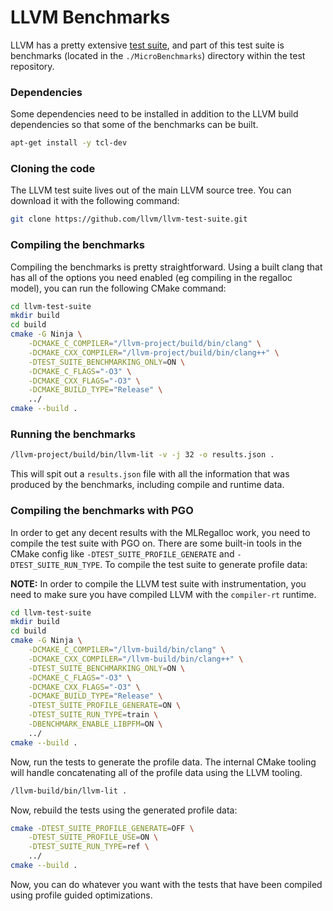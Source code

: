 # LLVM Benchmarks
LLVM has a pretty extensive [test suite](https://llvm.org/docs/TestSuiteGuide.html), 
and part of this test suite is benchmarks (located in
the `./MicroBenchmarks`) directory within the test
repository. 
### Dependencies
Some dependencies need to be installed in addition
to the LLVM build dependencies so that some of the
benchmarks can be built.
```bash
apt-get install -y tcl-dev
```
### Cloning the code
The LLVM test suite lives out of the main LLVM source
tree. You can download it with the following command:
```bash
git clone https://github.com/llvm/llvm-test-suite.git
```
### Compiling the benchmarks
Compiling the benchmarks is pretty straightforward.
Using a built clang that has all of the options you
need enabled (eg compiling in the regalloc model),
you can run the following CMake command:
```bash
cd llvm-test-suite
mkdir build
cd build
cmake -G Ninja \
    -DCMAKE_C_COMPILER="/llvm-project/build/bin/clang" \
    -DCMAKE_CXX_COMPILER="/llvm-project/build/bin/clang++" \
    -DTEST_SUITE_BENCHMARKING_ONLY=ON \
    -DCMAKE_C_FLAGS="-O3" \
    -DCMAKE_CXX_FLAGS="-O3" \
    -DCMAKE_BUILD_TYPE="Release" \
    ../
cmake --build .
```
### Running the benchmarks
```bash
/llvm-project/build/bin/llvm-lit -v -j 32 -o results.json .
```
This will spit out a `results.json` file with all
the information that was produced by the benchmarks,
including compile and runtime data.

### Compiling the benchmarks with PGO

In order to get any decent results with the MLRegalloc work, you need to
compile the test suite with PGO on. There are some built-in tools in the
CMake config like `-DTEST_SUITE_PROFILE_GENERATE` and
`-DTEST_SUITE_RUN_TYPE`. To compile the test suite to generate profile
data:

**NOTE:** In order to compile the LLVM test suite with instrumentation,
you need to make sure you have compiled LLVM with the `compiler-rt`
runtime.

```bash
cd llvm-test-suite
mkdir build
cd build
cmake -G Ninja \
    -DCMAKE_C_COMPILER="/llvm-build/bin/clang" \
    -DCMAKE_CXX_COMPILER="/llvm-build/bin/clang++" \
    -DTEST_SUITE_BENCHMARKING_ONLY=ON \
    -DCMAKE_C_FLAGS="-O3" \
    -DCMAKE_CXX_FLAGS="-O3" \
    -DCMAKE_BUILD_TYPE="Release" \
    -DTEST_SUITE_PROFILE_GENERATE=ON \
    -DTEST_SUITE_RUN_TYPE=train \
    -DBENCHMARK_ENABLE_LIBPFM=ON \
    ../
cmake --build .
```

Now, run the tests to generate the profile data. The internal CMake tooling
will handle concatenating all of the profile data using the LLVM tooling.

```bash
/llvm-build/bin/llvm-lit .
```

Now, rebuild the tests using the generated profile data:

```bash
cmake -DTEST_SUITE_PROFILE_GENERATE=OFF \
    -DTEST_SUITE_PROFILE_USE=ON \
    -DTEST_SUITE_RUN_TYPE=ref \
    ../
cmake --build .
```

Now, you can do whatever you want with the tests that have been compiled
using profile guided optimizations.